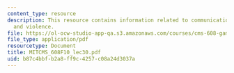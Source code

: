 ```yaml
---
content_type: resource
description: This resource contains information related to communication breakdown
  and violence.
file: https://ol-ocw-studio-app-qa.s3.amazonaws.com/courses/cms-608-game-design-fall-2010/b87c4bbfb2a8ff9c4257c08a24d3037a_MITCMS_608F10_lec30.pdf
file_type: application/pdf
resourcetype: Document
title: MITCMS_608F10_lec30.pdf
uid: b87c4bbf-b2a8-ff9c-4257-c08a24d3037a
---
```

